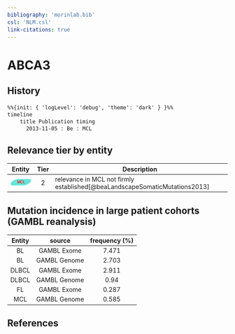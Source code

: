 ```yaml
---
bibliography: 'morinlab.bib'
csl: 'NLM.csl'
link-citations: true
---
```


# ABCA3

## History

```mermaid
%%{init: { 'logLevel': 'debug', 'theme': 'dark' } }%%
timeline
    title Publication timing
      2013-11-05 : Be : MCL
```


## Relevance tier by entity

|Entity|Tier|Description|
|:------:|:----:|--------------------------------------|
|![MCL](images/icons/MCL_tier2.png)|2|relevance in MCL not firmly established[@beaLandscapeSomaticMutations2013]|


## Mutation incidence in large patient cohorts (GAMBL reanalysis)

|Entity|source |frequency (%)|
|:------:|:----:|:----:|
|BL|GAMBL Exome |7.471 |
|BL|GAMBL Genome |2.703 |
|DLBCL|GAMBL Exome |2.911 |
|DLBCL|GAMBL Genome |0.94 |
|FL|GAMBL Exome |0.287 |
|MCL|GAMBL Genome |0.585 |


## References


